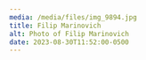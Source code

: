 ```yaml
---
media: /media/files/img_9894.jpg
title: Filip Marinovich
alt: Photo of Filip Marinovich
date: 2023-08-30T11:52:00-0500
---
```

